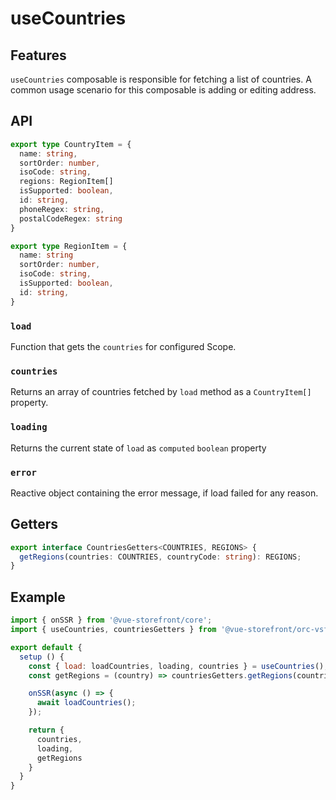 # useCountries

## Features
`useCountries` composable is responsible for fetching a list of countries. A common usage scenario for this composable is adding or editing address.

## API
```typescript
export type CountryItem = {
  name: string,
  sortOrder: number,
  isoCode: string,
  regions: RegionItem[]
  isSupported: boolean,
  id: string,
  phoneRegex: string,
  postalCodeRegex: string
}

export type RegionItem = {
  name: string
  sortOrder: number,
  isoCode: string,
  isSupported: boolean,
  id: string,
}
```

### `load`
Function that gets the `countries` for configured Scope.

### `countries`
Returns an array of countries fetched by `load` method as a `CountryItem[]` property.

### `loading`
Returns the current state of `load` as `computed` `boolean` property

### `error`
Reactive object containing the error message, if load failed for any reason.

## Getters
````typescript
export interface CountriesGetters<COUNTRIES, REGIONS> {
  getRegions(countries: COUNTRIES, countryCode: string): REGIONS;
}
````
## Example

```javascript
import { onSSR } from '@vue-storefront/core';
import { useCountries, countriesGetters } from '@vue-storefront/orc-vsf';

export default {
  setup () {
    const { load: loadCountries, loading, countries } = useCountries();
    const getRegions = (country) => countriesGetters.getRegions(countries.value, country);

    onSSR(async () => {
      await loadCountries();
    });

    return {
      countries,
      loading,
      getRegions
    }
  }
}
```
